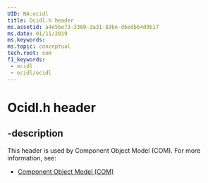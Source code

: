 ```yaml
---
UID: NA:ocidl
title: Ocidl.h header
ms.assetid: a4e5be73-3360-3a31-83be-d6edb64d9b17
ms.date: 01/11/2019
ms.keywords: 
ms.topic: conceptual
tech.root: com
f1_keywords:
 - ocidl
 - ocidl/ocidl
---
```


# Ocidl.h header


## -description

This header is used by Component Object Model (COM). For more information, see:

- [Component Object Model (COM)](../_com/index.md)

